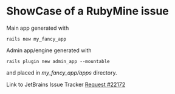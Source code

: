 # ShowCase of a RubyMine issue

Main app generated with

    rails new my_fancy_app

Admin app/engine generated with

    rails plugin new admin_app --mountable

and placed in _my_fancy_app/apps_  directory.

Link to JetBrains Issue Tracker [Request #22172](https://intellij-support.jetbrains.com/requests/22172)